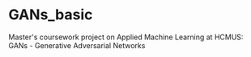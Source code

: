 # GANs_basic
Master's coursework project on Applied Machine Learning at HCMUS: GANs - Generative Adversarial Networks
